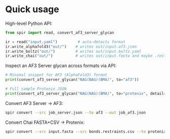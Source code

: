 # Quick usage

High-level Python API:

```python
from spir import read, convert_af3_server_glycan

ir = read("input.yaml")         # auto-detects format
ir.write_alphafold3("out/")    # writes out/input.af3.json
ir.write_boltz("out/")         # writes out/input.boltz.yaml
ir.write_chai("out/")          # writes out/input.fasta and maybe .restraints.csv
```

Inspect an AF3 Server glycan across formats via API:

```python
# Minimal snippet for AF3 (AlphaFold3) format
print(convert_af3_server_glycan("NAG(NAG)(BMA)", to="af3"))

# Full sample Protenix JSON
print(convert_af3_server_glycan("NAG(NAG)(BMA)", to="protenix", detail="full"))
```

Convert AF3 Server -> AF3:

```bash
spir convert --src job_server.json --to af3 --out job_af3.json
```

Convert Chai FASTA+CSV -> Protenix:

```bash
spir convert --src input.fasta --src bonds.restraints.csv --to protenix --out out.protenix.json
```
